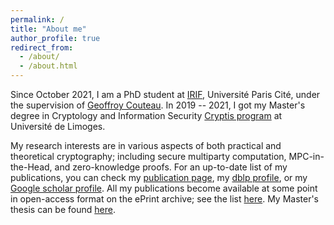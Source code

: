 ```yaml
---
permalink: /
title: "About me"
author_profile: true
redirect_from: 
  - /about/
  - /about.html
---
```


Since October 2021, I am a PhD student at [IRIF](https://www.irif.fr/), Université Paris Cité, under the supervision of [Geoffroy Couteau](https://geoffroycouteau.github.io/). In 2019 -- 2021, I got my Master's degree in Cryptology and Information Security [Cryptis program](https://www.cryptis.fr/) at Université de Limoges.

My research interests are in various aspects of both practical and theoretical cryptography; including secure multiparty computation, MPC-in-the-Head, and zero-knowledge proofs. For an up-to-date list of my publications, you can check my [publication page](https://dungbui15.github.io/publications/), my [dblp profile](https://dblp.org/pid/127/1711.html), or my [Google scholar profile](https://scholar.google.com/citations?user=StGOHMUAAAAJ&hl=en&authuser=1). All my publications become available at some point in open-access format on the ePrint archive; see the list [here](https://eprint.iacr.org/search?q=&title=&authors=dung+bui). My Master's thesis can be found [here](https://github.com/dungbui15/dungbui15.github.io/blob/master/files/master_thesis.pdf).
